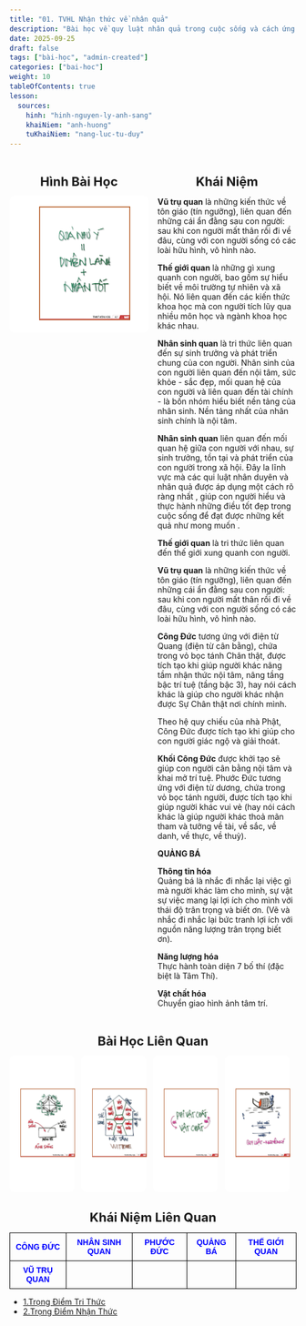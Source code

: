 ```yaml
---
title: "01. TVHL Nhận thức về nhân quả"
description: "Bài học về quy luật nhân quả trong cuộc sống và cách ứng dụng vào phát triển bản thân"
date: 2025-09-25
draft: false
tags: ["bài-học", "admin-created"]
categories: ["bai-hoc"]
weight: 10
tableOfContents: true
lesson:
  sources:
    hinh: "hinh-nguyen-ly-anh-sang"
    khaiNiem: "anh-huong"
    tuKhaiNiem: "nang-luc-tu-duy"
---
```


<!-- # 01. TVHL Nhận thức về nhân quả -->

<!-- **Mã hình:** WNT36003  
**Khóa học:** THẤU HIỂU NỘI TÂM - KIẾN TẠO AN VUI -->

<div style="display: flex; gap: 16px;">

  <!-- Cột Hình Bài Học -->
  <div style="flex: 1; max-width: 50%;">
    <h2 style="text-align: center; font-weight: bold; font-size: 22px; margin-bottom: 12px;">
      Hình Bài Học
    </h2>
    <a href="\" style="display: block; text-align: center;">
      <div style="border: 1px solid #fff; border-radius: 8px; padding: 8px; background: #fff;">
        <img src="/images/hinh21a.png" alt="Hình 3"
             style="width: 100%; height: 200px; object-fit: contain; border-radius: 4px; padding:10px;">
      </div>
    </a>
  </div>

  <!-- Cột Khái Niệm -->
  <div style="flex: 1; max-width: 50%;">
    <h2 style="text-align: center; font-weight: bold; font-size: 22px; margin-bottom: 12px;">
      Khái Niệm
    </h2>
    <!-- <p style="text-align: left; font-size: 18px; line-height: 1.6;"> -->
  <p style="text-align: left;">

**Vũ trụ quan** là những kiến thức về tôn giáo (tín ngưỡng), liên quan đến những cái ẩn đằng sau con người: sau khi con người mất thân rồi đi về đâu, cùng với con người sống có các loài hữu hình, vô hình nào.

**Thế giới quan** là những gì xung quanh con người, bao gồm sự hiểu biết về môi trường tự nhiên và xã hội. Nó liên quan đến các kiến thức khoa học mà con người tích lũy qua nhiều môn học và ngành khoa học khác nhau. 

**Nhân sinh quan** là tri thức liên quan đến sự sinh trưởng và phát triển chung của con người. Nhân sinh của con người liên quan đến nội tâm, sức khỏe - sắc đẹp, mối quan hệ của con người và liên quan đến tài chính - là bốn nhóm hiểu biết nền tảng của nhân sinh. Nền tảng nhất của nhân sinh chính là nội tâm.

**Nhân sinh quan** liên quan đến mối quan hệ giữa con người với nhau, sự sinh trưởng, tồn tại và phát triển của con người trong xã hội. Đây la lĩnh vực mà các qui luật nhân duyên và nhân quả được áp dụng một cách rõ ràng nhất , giúp con người hiểu và thực hành những điều tốt đẹp trong cuộc sống để đạt được những kết quả như mong muốn .

**Thế giới quan** là tri thức liên quan đến thế giới xung quanh con người.

**Vũ trụ quan** là những kiến thức về tôn giáo (tín ngưỡng), liên quan đến những cái ẩn đằng sau con người: sau khi con người mất thân rồi đi về đâu, cùng với con người sống có các loài hữu hình, vô hình nào.

**Công Đức** tương ứng với điện từ Quang (điện từ cân bằng), chứa trong vỏ bọc tánh Chân thật, được tích tạo khi giúp người khác nâng tầm nhận thức nội tâm, nâng tầng bậc trí tuệ (tầng bậc 3), hay nói cách khác là giúp cho người khác nhận được Sự Chân thật nơi chính mình.

Theo hệ quy chiếu của nhà Phật, Công Đức được tích tạo khi giúp cho con người giác ngộ và giải thoát.

**Khối Công Đức** được khởi tạo sẽ giúp con người cân bằng nội tâm và khai mở trí tuệ.
Phước Đức tương ứng với điện từ dương, chứa trong vỏ bọc tánh người, được tích tạo khi giúp người khác vui vẻ (hay nói cách khác là giúp người khác thoả mãn tham và tưởng về tài, về sắc, về danh, về thực, về thuỳ).

**QUẢNG BÁ** <br>

**Thông tin hóa** <br>
Quảng bá là nhắc đi nhắc lại việc gì mà người khác làm cho mình, sự vật sự việc mang lại lợi ích cho mình với thái độ trân trọng và biết ơn.
(Vẽ và nhắc đi nhắc lại bức tranh lợi ích với nguồn năng lượng trân trọng biết ơn).


**Năng lượng hóa** <br>
	Thực hành toàn diện 7 bố thí (đặc biệt là Tâm Thí).

**Vật chất hóa**<br>
	Chuyển giao hình ảnh tâm trí.
  </p>
  </div>

</div>


<h2 style="text-align: center; font-weight: bold; font-size: 22px; margin-bottom: 12px;">
       Bài Học Liên Quan
    </h2>

<div style="display: flex; flex-wrap: wrap; gap: 12px; justify-content: flex-start;">
  <a href="\" style="flex: 1 1 calc(25% - 12px); max-width: calc(25% - 12px); text-align: center;">
    <div style="border: 1px solid #fff; border-radius: 8px; padding: 8px; background: #fff;">
      <img src="/images/hinh2_nguyen_ly_anh_sang.jfif" alt="Hình 1"
           style="width: 100%; height: 200px; object-fit: contain; border-radius: 4px; padding:10px;">
    </div>
  </a>
  <a href="\" style="flex: 1 1 calc(25% - 12px); max-width: calc(25% - 12px); text-align: center;">
    <div style="border: 1px solid #fff; border-radius: 8px; padding: 8px; background: #fff;">
      <img src="/images/hinh_nguyen_ly_anh_sang1.png" alt="Hình 2"
           style="width: 100%; height: 200px; object-fit: contain; border-radius: 4px; padding:10px;">
    </div>
  </a>
  <a href="\" style="flex: 1 1 calc(25% - 12px); max-width: calc(25% - 12px); text-align: center;">
    <div style="border: 1px solid #fff; border-radius: 8px; padding: 8px; background: #fff;">
      <img src="/images/hinh4_nguyen_ly_anh_sang.jfif" alt="Hình 3"
           style="width: 100%; height: 200px; object-fit: contain; border-radius: 4px; padding:10px;">
    </div>
  </a>
  <a href="\" style="flex: 1 1 calc(25% - 12px); max-width: calc(25% - 12px); text-align: center;">
    <div style="border: 1px solid #fff; border-radius: 8px; padding: 8px; background: #fff;">
      <img src="/images/hinh7_nguyen_ly_anh_sang.jfif" alt="Hình 3"
           style="width: 100%; height: 200px; object-fit: contain; border-radius: 4px; padding:10px;">
    </div>
  </a>
</div>

<h2 style="text-align: center; font-weight: bold; font-size: 22px; margin-bottom: 12px;">
       Khái Niệm Liên Quan
</h2>

<table style="border-collapse: collapse; width: 100%; text-align: center; font-family: Arial, sans-serif;">
  <tr>
    <td style="border: 1px solid black; padding: 8px;">
      <a href="../../TU-KHAINIEM/cong-duc/" style="text-decoration: none; color: blue; font-weight: bold;">CÔNG ĐỨC</a>
    </td>
    <td style="border: 1px solid black; padding: 8px;">
      <a href="\" style="text-decoration: none; color: blue; font-weight: bold;">NHÂN SINH QUAN</a>
    </td>
    <td style="border: 1px solid black; padding: 8px;">
      <a href="\" style="text-decoration: none; color: blue; font-weight: bold;">PHƯỚC ĐỨC</a>
    </td>
    <td style="border: 1px solid black; padding: 8px;">
      <a href="\" style="text-decoration: none; color: blue; font-weight: bold;">QUẢNG BÁ</a>
    </td>
    <td style="border: 1px solid black; padding: 8px;">
      <a href="\" style="text-decoration: none; color: blue; font-weight: bold;">THẾ GIỚI QUAN</a>
    </td>
  </tr>
  <tr>
    <td style="border: 1px solid black; padding: 8px;">
      <a href="../../TU-KHAINIEM/moi-quan-he/" style="text-decoration: none; color: blue; font-weight: bold;">VŨ TRỤ QUAN</a>
    </td>
    <td style="border: 1px solid black; padding: 8px;">
      <a href="\" style="text-decoration: none; color: blue; font-weight: bold;"></a>
    </td>
    <td style="border: 1px solid black; padding: 8px;"></td>
    <td style="border: 1px solid black; padding: 8px;"></td>
    <td style="border: 1px solid black; padding: 8px;"></td>
  </tr>
</table>


- [1.Trọng Điểm Tri Thức](../../KHAI-NIEM-NGUON/tvhl-nhan-thuc-ve-nhan-qua/trong-tam-tri-thuc)
- [2.Trọng Điểm Nhận Thức](../../KHAI-NIEM-NGUON/tvhl-nhan-thuc-ve-nhan-qua/trong-diem-nhan-thuc)